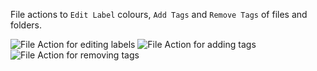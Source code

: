File actions to `Edit Label` colours, `Add Tags` and `Remove Tags` of files and folders.

![File Action for editing labels](https://i.imgur.com/d8arbK5.png)
![File Action for adding tags](https://i.imgur.com/2JH0FZc.png)
![File Action for removing tags](https://i.imgur.com/1ZqXTsb.png)
